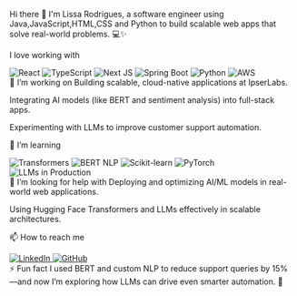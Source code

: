 Hi there 👋
I'm Lissa Rodrigues, a software engineer using Java,JavaScript,HTML,CSS and Python to build scalable web apps that solve real-world problems. 💻✨

I love working with

<div display="flex"> <img src="https://img.shields.io/badge/react-%2320232a.svg?style=for-the-badge&logo=react&logoColor=%2361DAFB" alt="React"/> <img src="https://img.shields.io/badge/typescript-%23007ACC.svg?style=for-the-badge&logo=typescript&logoColor=white" alt="TypeScript"/> <img src="https://img.shields.io/badge/next-black?style=for-the-badge&logo=next.js&logoColor=white" alt="Next JS"/> <img src="https://img.shields.io/badge/springboot-%236DB33F.svg?style=for-the-badge&logo=springboot&logoColor=white" alt="Spring Boot"/> <img src="https://img.shields.io/badge/python-%2314354C.svg?style=for-the-badge&logo=python&logoColor=white" alt="Python"/> <img src="https://img.shields.io/badge/aws-%23FF9900.svg?style=for-the-badge&logo=amazon-aws&logoColor=white" alt="AWS"/> </div>
🔭 I’m working on
Building scalable, cloud-native applications at IpserLabs.

Integrating AI models (like BERT and sentiment analysis) into full-stack apps.

Experimenting with LLMs to improve customer support automation.

🌱 I’m learning
<div display="flex"> <img src="https://img.shields.io/badge/transformers-FF6F61?style=for-the-badge&logo=huggingface&logoColor=white" alt="Transformers"/> <img src="https://img.shields.io/badge/BERT-00599C?style=for-the-badge&logo=tensorflow&logoColor=white" alt="BERT NLP"/> <img src="https://img.shields.io/badge/scikit%20learn-F7931E?style=for-the-badge&logo=scikit-learn&logoColor=white" alt="Scikit-learn"/> <img src="https://img.shields.io/badge/PyTorch-EE4C2C?style=for-the-badge&logo=PyTorch&logoColor=white" alt="PyTorch"/> <img src="https://img.shields.io/badge/LLMs%20in%20prod-6A1B9A?style=for-the-badge" alt="LLMs in Production"/> </div>
🤔 I’m looking for help with
Deploying and optimizing AI/ML models in real-world web applications.

Using Hugging Face Transformers and LLMs effectively in scalable architectures.

📫 How to reach me
<div display="flex"> <a href="https://www.linkedin.com/in/your-linkedin-url/"> <img src="https://img.shields.io/badge/linkedin-%230077B5.svg?style=for-the-badge&logo=linkedin&logoColor=white" alt="LinkedIn"/> </a> <a href="https://github.com/your-github-username"> <img src="https://img.shields.io/badge/github-181717?style=for-the-badge&logo=github&logoColor=white" alt="GitHub"/> </a> </div>
⚡ Fun fact
I used BERT and custom NLP to reduce support queries by 15%—and now I’m exploring how LLMs can drive even smarter automation. 🤖

